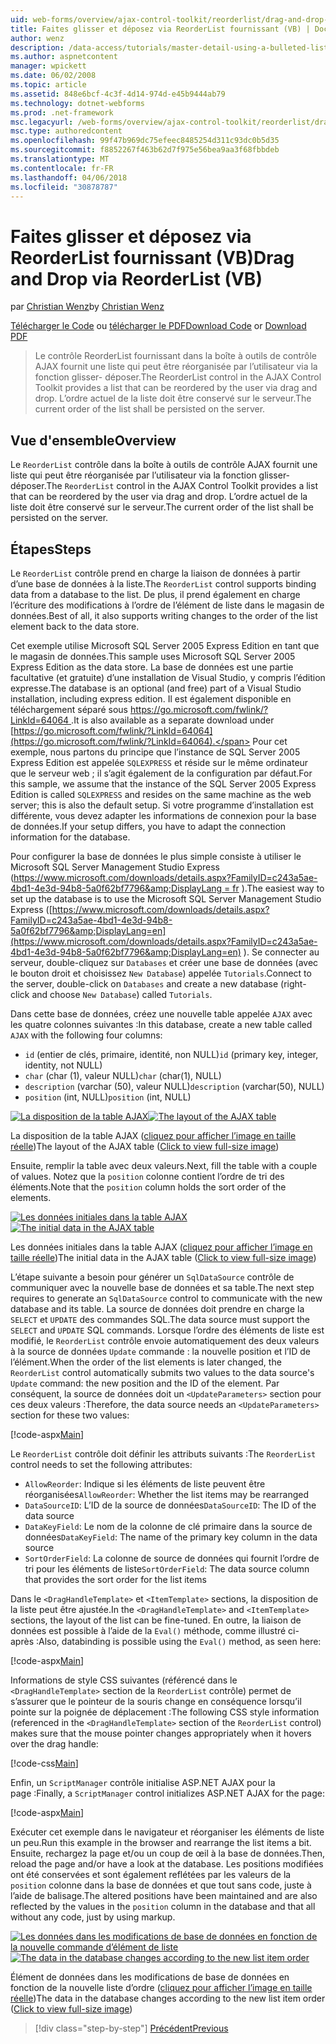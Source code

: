 ```yaml
---
uid: web-forms/overview/ajax-control-toolkit/reorderlist/drag-and-drop-via-reorderlist-vb
title: Faites glisser et déposez via ReorderList fournissant (VB) | Documents Microsoft
author: wenz
description: /data-access/tutorials/master-detail-using-a-bulleted-list-of-master-records-with-a-details-datalist-vb
ms.author: aspnetcontent
manager: wpickett
ms.date: 06/02/2008
ms.topic: article
ms.assetid: 848e6bcf-4c3f-4d14-974d-e45b9444ab79
ms.technology: dotnet-webforms
ms.prod: .net-framework
msc.legacyurl: /web-forms/overview/ajax-control-toolkit/reorderlist/drag-and-drop-via-reorderlist-vb
msc.type: authoredcontent
ms.openlocfilehash: 99f47b969dc75efeec8485254d311c93dc0b5d35
ms.sourcegitcommit: f8852267f463b62d7f975e56bea9aa3f68fbbdeb
ms.translationtype: MT
ms.contentlocale: fr-FR
ms.lasthandoff: 04/06/2018
ms.locfileid: "30878787"
---
```

<a name="drag-and-drop-via-reorderlist-vb"></a><span data-ttu-id="6fb07-103">Faites glisser et déposez via ReorderList fournissant (VB)</span><span class="sxs-lookup"><span data-stu-id="6fb07-103">Drag and Drop via ReorderList (VB)</span></span>
====================
<span data-ttu-id="6fb07-104">par [Christian Wenz](https://github.com/wenz)</span><span class="sxs-lookup"><span data-stu-id="6fb07-104">by [Christian Wenz](https://github.com/wenz)</span></span>

<span data-ttu-id="6fb07-105">[Télécharger le Code](http://download.microsoft.com/download/9/3/f/93f8daea-bebd-4821-833b-95205389c7d0/ReorderList5.vb.zip) ou [télécharger le PDF](http://download.microsoft.com/download/2/d/c/2dc10e34-6983-41d4-9c08-f78f5387d32b/reorderlist5VB.pdf)</span><span class="sxs-lookup"><span data-stu-id="6fb07-105">[Download Code](http://download.microsoft.com/download/9/3/f/93f8daea-bebd-4821-833b-95205389c7d0/ReorderList5.vb.zip) or [Download PDF](http://download.microsoft.com/download/2/d/c/2dc10e34-6983-41d4-9c08-f78f5387d32b/reorderlist5VB.pdf)</span></span>

> <span data-ttu-id="6fb07-106">Le contrôle ReorderList fournissant dans la boîte à outils de contrôle AJAX fournit une liste qui peut être réorganisée par l’utilisateur via la fonction glisser- déposer.</span><span class="sxs-lookup"><span data-stu-id="6fb07-106">The ReorderList control in the AJAX Control Toolkit provides a list that can be reordered by the user via drag and drop.</span></span> <span data-ttu-id="6fb07-107">L’ordre actuel de la liste doit être conservé sur le serveur.</span><span class="sxs-lookup"><span data-stu-id="6fb07-107">The current order of the list shall be persisted on the server.</span></span>


## <a name="overview"></a><span data-ttu-id="6fb07-108">Vue d'ensemble</span><span class="sxs-lookup"><span data-stu-id="6fb07-108">Overview</span></span>

<span data-ttu-id="6fb07-109">Le `ReorderList` contrôle dans la boîte à outils de contrôle AJAX fournit une liste qui peut être réorganisée par l’utilisateur via la fonction glisser- déposer.</span><span class="sxs-lookup"><span data-stu-id="6fb07-109">The `ReorderList` control in the AJAX Control Toolkit provides a list that can be reordered by the user via drag and drop.</span></span> <span data-ttu-id="6fb07-110">L’ordre actuel de la liste doit être conservé sur le serveur.</span><span class="sxs-lookup"><span data-stu-id="6fb07-110">The current order of the list shall be persisted on the server.</span></span>

## <a name="steps"></a><span data-ttu-id="6fb07-111">Étapes</span><span class="sxs-lookup"><span data-stu-id="6fb07-111">Steps</span></span>

<span data-ttu-id="6fb07-112">Le `ReorderList` contrôle prend en charge la liaison de données à partir d’une base de données à la liste.</span><span class="sxs-lookup"><span data-stu-id="6fb07-112">The `ReorderList` control supports binding data from a database to the list.</span></span> <span data-ttu-id="6fb07-113">De plus, il prend également en charge l’écriture des modifications à l’ordre de l’élément de liste dans le magasin de données.</span><span class="sxs-lookup"><span data-stu-id="6fb07-113">Best of all, it also supports writing changes to the order of the list element back to the data store.</span></span>

<span data-ttu-id="6fb07-114">Cet exemple utilise Microsoft SQL Server 2005 Express Edition en tant que le magasin de données.</span><span class="sxs-lookup"><span data-stu-id="6fb07-114">This sample uses Microsoft SQL Server 2005 Express Edition as the data store.</span></span> <span data-ttu-id="6fb07-115">La base de données est une partie facultative (et gratuite) d’une installation de Visual Studio, y compris l’édition expresse.</span><span class="sxs-lookup"><span data-stu-id="6fb07-115">The database is an optional (and free) part of a Visual Studio installation, including express edition.</span></span> <span data-ttu-id="6fb07-116">Il est également disponible en téléchargement séparé sous [ https://go.microsoft.com/fwlink/?LinkId=64064 ](https://go.microsoft.com/fwlink/?LinkId=64064).</span><span class="sxs-lookup"><span data-stu-id="6fb07-116">It is also available as a separate download under [https://go.microsoft.com/fwlink/?LinkId=64064](https://go.microsoft.com/fwlink/?LinkId=64064).</span></span> <span data-ttu-id="6fb07-117">Pour cet exemple, nous partons du principe que l’instance de SQL Server 2005 Express Edition est appelée `SQLEXPRESS` et réside sur le même ordinateur que le serveur web ; il s’agit également de la configuration par défaut.</span><span class="sxs-lookup"><span data-stu-id="6fb07-117">For this sample, we assume that the instance of the SQL Server 2005 Express Edition is called `SQLEXPRESS` and resides on the same machine as the web server; this is also the default setup.</span></span> <span data-ttu-id="6fb07-118">Si votre programme d’installation est différente, vous devez adapter les informations de connexion pour la base de données.</span><span class="sxs-lookup"><span data-stu-id="6fb07-118">If your setup differs, you have to adapt the connection information for the database.</span></span>

<span data-ttu-id="6fb07-119">Pour configurer la base de données le plus simple consiste à utiliser le Microsoft SQL Server Management Studio Express ([https://www.microsoft.com/downloads/details.aspx?FamilyID=c243a5ae-4bd1-4e3d-94b8-5a0f62bf7796&amp;DisplayLang = fr](https://www.microsoft.com/downloads/details.aspx?FamilyID=c243a5ae-4bd1-4e3d-94b8-5a0f62bf7796&amp;DisplayLang=en) ).</span><span class="sxs-lookup"><span data-stu-id="6fb07-119">The easiest way to set up the database is to use the Microsoft SQL Server Management Studio Express ([https://www.microsoft.com/downloads/details.aspx?FamilyID=c243a5ae-4bd1-4e3d-94b8-5a0f62bf7796&amp;DisplayLang=en](https://www.microsoft.com/downloads/details.aspx?FamilyID=c243a5ae-4bd1-4e3d-94b8-5a0f62bf7796&amp;DisplayLang=en) ).</span></span> <span data-ttu-id="6fb07-120">Se connecter au serveur, double-cliquez sur `Databases` et créer une base de données (avec le bouton droit et choisissez `New Database`) appelée `Tutorials`.</span><span class="sxs-lookup"><span data-stu-id="6fb07-120">Connect to the server, double-click on `Databases` and create a new database (right-click and choose `New Database`) called `Tutorials`.</span></span>

<span data-ttu-id="6fb07-121">Dans cette base de données, créez une nouvelle table appelée `AJAX` avec les quatre colonnes suivantes :</span><span class="sxs-lookup"><span data-stu-id="6fb07-121">In this database, create a new table called `AJAX` with the following four columns:</span></span>

- <span data-ttu-id="6fb07-122">`id` (entier de clés, primaire, identité, non NULL)</span><span class="sxs-lookup"><span data-stu-id="6fb07-122">`id` (primary key, integer, identity, not NULL)</span></span>
- <span data-ttu-id="6fb07-123">`char` (char (1), valeur NULL)</span><span class="sxs-lookup"><span data-stu-id="6fb07-123">`char` (char(1), NULL)</span></span>
- <span data-ttu-id="6fb07-124">`description` (varchar (50), valeur NULL)</span><span class="sxs-lookup"><span data-stu-id="6fb07-124">`description` (varchar(50), NULL)</span></span>
- <span data-ttu-id="6fb07-125">`position` (int, NULL)</span><span class="sxs-lookup"><span data-stu-id="6fb07-125">`position` (int, NULL)</span></span>


<span data-ttu-id="6fb07-126">[![La disposition de la table AJAX](drag-and-drop-via-reorderlist-vb/_static/image2.png)](drag-and-drop-via-reorderlist-vb/_static/image1.png)</span><span class="sxs-lookup"><span data-stu-id="6fb07-126">[![The layout of the AJAX table](drag-and-drop-via-reorderlist-vb/_static/image2.png)](drag-and-drop-via-reorderlist-vb/_static/image1.png)</span></span>

<span data-ttu-id="6fb07-127">La disposition de la table AJAX ([cliquez pour afficher l’image en taille réelle](drag-and-drop-via-reorderlist-vb/_static/image3.png))</span><span class="sxs-lookup"><span data-stu-id="6fb07-127">The layout of the AJAX table ([Click to view full-size image](drag-and-drop-via-reorderlist-vb/_static/image3.png))</span></span>


<span data-ttu-id="6fb07-128">Ensuite, remplir la table avec deux valeurs.</span><span class="sxs-lookup"><span data-stu-id="6fb07-128">Next, fill the table with a couple of values.</span></span> <span data-ttu-id="6fb07-129">Notez que la `position` colonne contient l’ordre de tri des éléments.</span><span class="sxs-lookup"><span data-stu-id="6fb07-129">Note that the `position` column holds the sort order of the elements.</span></span>


<span data-ttu-id="6fb07-130">[![Les données initiales dans la table AJAX](drag-and-drop-via-reorderlist-vb/_static/image5.png)](drag-and-drop-via-reorderlist-vb/_static/image4.png)</span><span class="sxs-lookup"><span data-stu-id="6fb07-130">[![The initial data in the AJAX table](drag-and-drop-via-reorderlist-vb/_static/image5.png)](drag-and-drop-via-reorderlist-vb/_static/image4.png)</span></span>

<span data-ttu-id="6fb07-131">Les données initiales dans la table AJAX ([cliquez pour afficher l’image en taille réelle](drag-and-drop-via-reorderlist-vb/_static/image6.png))</span><span class="sxs-lookup"><span data-stu-id="6fb07-131">The initial data in the AJAX table ([Click to view full-size image](drag-and-drop-via-reorderlist-vb/_static/image6.png))</span></span>


<span data-ttu-id="6fb07-132">L’étape suivante a besoin pour générer un `SqlDataSource` contrôle de communiquer avec la nouvelle base de données et sa table.</span><span class="sxs-lookup"><span data-stu-id="6fb07-132">The next step requires to generate an `SqlDataSource` control to communicate with the new database and its table.</span></span> <span data-ttu-id="6fb07-133">La source de données doit prendre en charge la `SELECT` et `UPDATE` des commandes SQL.</span><span class="sxs-lookup"><span data-stu-id="6fb07-133">The data source must support the `SELECT` and `UPDATE` SQL commands.</span></span> <span data-ttu-id="6fb07-134">Lorsque l’ordre des éléments de liste est modifié, le `ReorderList` contrôle envoie automatiquement des deux valeurs à la source de données `Update` commande : la nouvelle position et l’ID de l’élément.</span><span class="sxs-lookup"><span data-stu-id="6fb07-134">When the order of the list elements is later changed, the `ReorderList` control automatically submits two values to the data source's `Update` command: the new position and the ID of the element.</span></span> <span data-ttu-id="6fb07-135">Par conséquent, la source de données doit un `<UpdateParameters>` section pour ces deux valeurs :</span><span class="sxs-lookup"><span data-stu-id="6fb07-135">Therefore, the data source needs an `<UpdateParameters>` section for these two values:</span></span>

[!code-aspx[Main](drag-and-drop-via-reorderlist-vb/samples/sample1.aspx)]

<span data-ttu-id="6fb07-136">Le `ReorderList` contrôle doit définir les attributs suivants :</span><span class="sxs-lookup"><span data-stu-id="6fb07-136">The `ReorderList` control needs to set the following attributes:</span></span>

- <span data-ttu-id="6fb07-137">`AllowReorder`: Indique si les éléments de liste peuvent être réorganisées</span><span class="sxs-lookup"><span data-stu-id="6fb07-137">`AllowReorder`: Whether the list items may be rearranged</span></span>
- <span data-ttu-id="6fb07-138">`DataSourceID`: L’ID de la source de données</span><span class="sxs-lookup"><span data-stu-id="6fb07-138">`DataSourceID`: The ID of the data source</span></span>
- <span data-ttu-id="6fb07-139">`DataKeyField`: Le nom de la colonne de clé primaire dans la source de données</span><span class="sxs-lookup"><span data-stu-id="6fb07-139">`DataKeyField`: The name of the primary key column in the data source</span></span>
- <span data-ttu-id="6fb07-140">`SortOrderField`: La colonne de source de données qui fournit l’ordre de tri pour les éléments de liste</span><span class="sxs-lookup"><span data-stu-id="6fb07-140">`SortOrderField`: The data source column that provides the sort order for the list items</span></span>

<span data-ttu-id="6fb07-141">Dans le `<DragHandleTemplate>` et `<ItemTemplate>` sections, la disposition de la liste peut être ajustée.</span><span class="sxs-lookup"><span data-stu-id="6fb07-141">In the `<DragHandleTemplate>` and `<ItemTemplate>` sections, the layout of the list can be fine-tuned.</span></span> <span data-ttu-id="6fb07-142">En outre, la liaison de données est possible à l’aide de la `Eval()` méthode, comme illustré ci-après :</span><span class="sxs-lookup"><span data-stu-id="6fb07-142">Also, databinding is possible using the `Eval()` method, as seen here:</span></span>

[!code-aspx[Main](drag-and-drop-via-reorderlist-vb/samples/sample2.aspx)]

<span data-ttu-id="6fb07-143">Informations de style CSS suivantes (référencé dans le `<DragHandleTemplate>` section de la `ReorderList` contrôle) permet de s’assurer que le pointeur de la souris change en conséquence lorsqu’il pointe sur la poignée de déplacement :</span><span class="sxs-lookup"><span data-stu-id="6fb07-143">The following CSS style information (referenced in the `<DragHandleTemplate>` section of the `ReorderList` control) makes sure that the mouse pointer changes appropriately when it hovers over the drag handle:</span></span>

[!code-css[Main](drag-and-drop-via-reorderlist-vb/samples/sample3.css)]

<span data-ttu-id="6fb07-144">Enfin, un `ScriptManager` contrôle initialise ASP.NET AJAX pour la page :</span><span class="sxs-lookup"><span data-stu-id="6fb07-144">Finally, a `ScriptManager` control initializes ASP.NET AJAX for the page:</span></span>

[!code-aspx[Main](drag-and-drop-via-reorderlist-vb/samples/sample4.aspx)]

<span data-ttu-id="6fb07-145">Exécuter cet exemple dans le navigateur et réorganiser les éléments de liste un peu.</span><span class="sxs-lookup"><span data-stu-id="6fb07-145">Run this example in the browser and rearrange the list items a bit.</span></span> <span data-ttu-id="6fb07-146">Ensuite, rechargez la page et/ou un coup de œil à la base de données.</span><span class="sxs-lookup"><span data-stu-id="6fb07-146">Then, reload the page and/or have a look at the database.</span></span> <span data-ttu-id="6fb07-147">Les positions modifiées ont été conservées et sont également reflétées par les valeurs de la `position` colonne dans la base de données et que tout sans code, juste à l’aide de balisage.</span><span class="sxs-lookup"><span data-stu-id="6fb07-147">The altered positions have been maintained and are also reflected by the values in the `position` column in the database and that all without any code, just by using markup.</span></span>


<span data-ttu-id="6fb07-148">[![Les données dans les modifications de base de données en fonction de la nouvelle commande d’élément de liste](drag-and-drop-via-reorderlist-vb/_static/image8.png)](drag-and-drop-via-reorderlist-vb/_static/image7.png)</span><span class="sxs-lookup"><span data-stu-id="6fb07-148">[![The data in the database changes according to the new list item order](drag-and-drop-via-reorderlist-vb/_static/image8.png)](drag-and-drop-via-reorderlist-vb/_static/image7.png)</span></span>

<span data-ttu-id="6fb07-149">Élément de données dans les modifications de base de données en fonction de la nouvelle liste d’ordre ([cliquez pour afficher l’image en taille réelle](drag-and-drop-via-reorderlist-vb/_static/image9.png))</span><span class="sxs-lookup"><span data-stu-id="6fb07-149">The data in the database changes according to the new list item order ([Click to view full-size image](drag-and-drop-via-reorderlist-vb/_static/image9.png))</span></span>

> [!div class="step-by-step"]
> [<span data-ttu-id="6fb07-150">Précédent</span><span class="sxs-lookup"><span data-stu-id="6fb07-150">Previous</span></span>](using-postbacks-with-reorderlist-vb.md)
